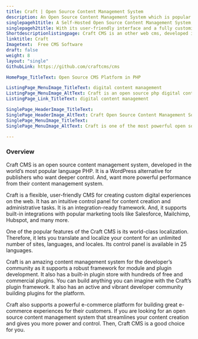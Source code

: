 ```yaml
---
title: Craft | Open Source Content Management System
description: An Open Source Content Management System which is popular for being flexible, user-friendly to create custom digital experiences on the web and beyond.
singlepageh1title: A Self-Hosted Open Source Content Management System; A WordPress Alternative
singlepageh2title: With its user-friendly interface and a fully customizable backend. Craft CMS is designed to make the content creator’s life easy.
Shortdescriptionlistingpage: Craft CMS is an other web cms, developed in the world's most popular language PHP. It is an open source WordPress alternative for publishers who want deeper control. And, want more powerful performance from their content management system.
linktitle: Craft
Imagetext:  Free CMS Software 
draft: false
weight: 8
layout: "single"
GithubLink: https://github.com/craftcms/cms

HomePage_TitleText: Open Source CMS Platform in PHP

ListingPage_MenuImage_TitleText: digital content management
ListingPage_MenuImage_AltText: Craft is an open source php digital content management system
ListingPage_Link_TitleText: digital content management

SinglePage_HeaderImage_TitleText: 
SinglePage_HeaderImage_AltText: Craft Open Source Content Management Software
SinglePage_MenuImage_TitleText: 
SinglePage_MenuImage_AltText: Craft is one of the most powerful open source CMS.

---
```


### Overview

Craft CMS is an open source content management system, developed in the world’s most popular language PHP. It is a WordPress alternative for publishers who want deeper control. And, want more powerful performance from their content management system.

Craft is a flexible, user-friendly CMS for creating custom digital experiences on the web. It has an intuitive control panel for content creation and administrative tasks. It is an integration-ready framework. And, it supports built-in integrations with popular marketing tools like Salesforce, Mailchimp, Hubspot, and many more.

One of the popular features of the Craft CMS is its world-class localization. Therefore, it lets you translate and localize your content for an unlimited number of sites, languages, and locales. Its control panel is available in 25 languages.

Craft is an amazing content management system for the developer’s community as it supports a robust framework for module and plugin development. It also has a built-in plugin store with hundreds of free and commercial plugins. You can build anything you can imagine with the Craft’s plugin framework. It also has an active and vibrant developer community building plugins for the platform.

Craft also supports a powerful e-commerce platform for building great e-commerce experiences for their customers. If you are looking for an open source content management system that streamlines your content creation and gives you more power and control. Then, Craft CMS is a good choice for you.
